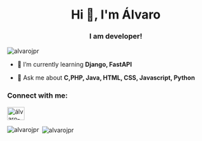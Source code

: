 <h1 align="center">Hi 👋, I'm Álvaro</h1>
<h3 align="center">I am developer!</h3>

<p align="left"> <img src="https://komarev.com/ghpvc/?username=alvarojpr&label=Visitantes&color=000000&style=plastic" alt="alvarojpr" /> </p>


- 🌱 I’m currently learning **Django, FastAPI**

- 💬 Ask me about **C,PHP, Java, HTML, CSS, Javascript, Python**

<h3 align="left">Connect with me:</h3>
<p align="left">
<a href="https://linkedin.com/in/álvaro-josé-pereira-rodrigues" target="blank"><img align="center" src="https://raw.githubusercontent.com/rahuldkjain/github-profile-readme-generator/master/src/images/icons/Social/linked-in-alt.svg" alt="álvaro-josé-pereira-rodrigues" height="30" width="40" /></a>
</p>


<p><img align="left" src="https://github-readme-stats.vercel.app/api/top-langs?username=alvarojpr&show_icons=true&title_color=000&text_color=000&locale=pt-BR&layout=donut" alt="alvarojpr" /></p>

<p>&nbsp;<img align="center" src="https://github-readme-stats.vercel.app/api?username=alvarojpr&show_icons=true&title_color=000&text_color=000&locale=pt-BR" alt="alvarojpr" /></p>
